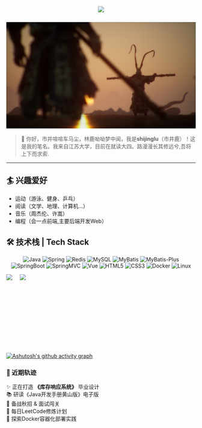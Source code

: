 <h1 align="center"> <a href="https://sunguoqi.com/"> <img src="https://readme-typing-svg.herokuapp.com/?lines=一叶浮萍归大海，人生何处不相逢;莫愁前路无知己，天下谁人不识君&center=true&size=27"> </a> </h1>

![image.png](./wallhaven-85yeq1.png)

> 👋 你好，市井喧喧车马尘，林鹿呦呦梦中闻，我是 ​**shijinglu**（市井鹿）！这是我的笔名。我来自江苏大学，目前在就读大四。路漫漫长其修远兮,吾将上下而求索.

---

## 🏄 兴趣爱好
- 运动（游泳、健身、乒乓）
- 阅读（文学、地理、计算机...）
- 音乐（周杰伦、许嵩）
- 编程（会一点前端,主要后端开发Web）


## 🛠️ 技术栈 | Tech Stack



<div align="center">
	
![Java](https://img.shields.io/badge/Java-ED8B00?style=for-the-badge&logo=openjdk&logoColor=white)
![Spring](https://img.shields.io/badge/Spring-6DB33F?style=for-the-badge&logo=spring&logoColor=white)
![Redis](https://img.shields.io/badge/Redis-DC382D?style=for-the-badge&logo=redis&logoColor=white)
![MySQL](https://img.shields.io/badge/MySQL-005C84?style=for-the-badge&logo=mysql&logoColor=white)
![MyBatis](https://img.shields.io/badge/MyBatis-000000?style=for-the-badge&logo=apache&logoColor=white)
![MyBatis-Plus](https://img.shields.io/badge/MyBatis_Plus-2593F5?style=for-the-badge&logo=apache&logoColor=white)
![SpringBoot](https://img.shields.io/badge/Spring_Boot-6DB33F?style=for-the-badge&logo=spring-boot&logoColor=white)
![SpringMVC](https://img.shields.io/badge/Spring_MVC-6DB33F?style=for-the-badge&logo=spring&logoColor=white)
![Vue](https://img.shields.io/badge/Vue-4FC08D?style=for-the-badge&logo=vuedotjs&logoColor=white)
![HTML5](https://img.shields.io/badge/HTML5-E34F26?style=for-the-badge&logo=html5&logoColor=white)
![CSS3](https://img.shields.io/badge/CSS3-1572B6?style=for-the-badge&logo=css3&logoColor=white)
![Docker](https://img.shields.io/badge/Docker-2496ED?style=for-the-badge&logo=docker&logoColor=white)
![Linux](https://img.shields.io/badge/Linux-FCC624?style=for-the-badge&logo=linux&logoColor=black)

</div>

<div align="center">

</div>

<div style="display: flex; gap: 20px;">
  <img src="https://github-readme-stats.vercel.app/api?username=shijing-lu&show_icons=true" height="195"/>
  <img src="https://github-readme-stats.vercel.app/api/top-langs/?username=shijing-lu&layout=compact" height="195"/>
</div>

[![Ashutosh's github activity graph](https://github-readme-activity-graph.vercel.app/graph?username=shijing-lu&&theme=minimal)](https://github.com/ashutosh00710/github-readme-activity-graph)

### 🌌 近期轨迹

✨ 正在打造 ​**​《库存响应系统》​**​ 毕业设计  
📚 研读《Java开发手册黄山版》电子版  
🏃 备战秋招 & 面试闯关  
🎯 每日LeetCode修炼计划  
🌱 探索Docker容器化部署实践
